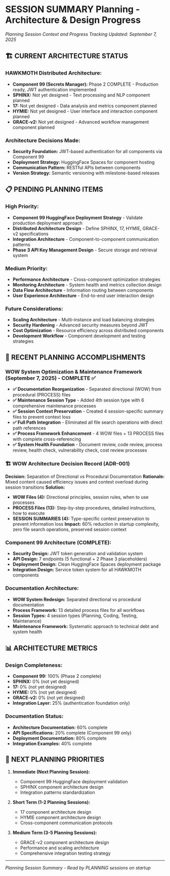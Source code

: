 # SESSION SUMMARY Planning - Architecture & Design Progress
*Planning Session Context and Progress Tracking*
*Updated: September 7, 2025*

## 🏗️ **CURRENT ARCHITECTURE STATUS**

### **HAWKMOTH Distributed Architecture:**
- **Component 99 (Secrets Manager):** Phase 2 COMPLETE - Production ready, JWT authentication implemented
- **SPHINX:** Not yet designed - Text processing and NLP component planned
- **17:** Not yet designed - Data analysis and metrics component planned  
- **HYMIE:** Not yet designed - User interface and interaction component planned
- **GRACE-v2:** Not yet designed - Advanced workflow management component planned

### **Architecture Decisions Made:**
- **Security Foundation:** JWT-based authentication for all components via Component 99
- **Deployment Strategy:** HuggingFace Spaces for component hosting
- **Communication Pattern:** RESTful APIs between components
- **Version Strategy:** Semantic versioning with milestone-based releases

## 📋 **PENDING PLANNING ITEMS**

### **High Priority:**
- **Component 99 HuggingFace Deployment Strategy** - Validate production deployment approach
- **Distributed Architecture Design** - Define SPHINX, 17, HYMIE, GRACE-v2 specifications
- **Integration Architecture** - Component-to-component communication patterns
- **Phase 3 API Key Management Design** - Secure storage and retrieval system

### **Medium Priority:**
- **Performance Architecture** - Cross-component optimization strategies
- **Monitoring Architecture** - System health and metrics collection design
- **Data Flow Architecture** - Information routing between components
- **User Experience Architecture** - End-to-end user interaction design

### **Future Considerations:**
- **Scaling Architecture** - Multi-instance and load balancing strategies
- **Security Hardening** - Advanced security measures beyond JWT
- **Cost Optimization** - Resource efficiency across distributed components
- **Development Workflow** - Component development and testing strategies

## 🎯 **RECENT PLANNING ACCOMPLISHMENTS**

### **WOW System Optimization & Maintenance Framework (September 7, 2025) - COMPLETE ✅**
- **✅ Documentation Reorganization** - Separated directional (WOW) from procedural (PROCESS) files
- **✅ Maintenance Session Type** - Added 4th session type with 6 comprehensive maintenance processes
- **✅ Session Context Preservation** - Created 4 session-specific summary files to prevent context loss
- **✅ Full Path Integration** - Eliminated all file search operations with direct path references
- **✅ Process Framework Enhancement** - 4 WOW files + 13 PROCESS files with complete cross-referencing
- **✅ System Health Foundation** - Document review, code review, process review, health check, vulnerability check, cost review processes

### **🏗️ WOW Architecture Decision Record (ADR-001)**
**Decision:** Separation of Directional vs Procedural Documentation
**Rationale:** Mixed content caused efficiency issues and context overload during session transitions
**Solution:** 
- **WOW Files (4):** Directional principles, session rules, when to use processes
- **PROCESS Files (13):** Step-by-step procedures, detailed instructions, how to execute
- **SESSION SUMMARIES (4):** Type-specific context preservation to prevent information loss
**Impact:** 60% reduction in startup complexity, zero file search operations, preserved session context

### **Component 99 Architecture (COMPLETE):**
- **Security Design:** JWT token generation and validation system
- **API Design:** 7 endpoints (5 functional + 2 Phase 3 placeholders)
- **Deployment Design:** Clean HuggingFace Spaces deployment package
- **Integration Design:** Service token system for all HAWKMOTH components

### **Documentation Architecture:**
- **WOW System Redesign:** Separated directional vs procedural documentation
- **Process Framework:** 13 detailed process files for all workflows
- **Session Types:** 4 session types (Planning, Coding, Testing, Maintenance)
- **Maintenance Framework:** Systematic approach to technical debt and system health

## 📊 **ARCHITECTURE METRICS**

### **Design Completeness:**
- **Component 99:** 100% (Phase 2 complete)
- **SPHINX:** 0% (not yet designed)
- **17:** 0% (not yet designed)
- **HYMIE:** 0% (not yet designed)
- **GRACE-v2:** 0% (not yet designed)
- **Integration Layer:** 25% (authentication foundation only)

### **Documentation Status:**
- **Architecture Documentation:** 60% complete
- **API Specifications:** 20% complete (Component 99 only)
- **Deployment Documentation:** 80% complete
- **Integration Examples:** 40% complete

## 🔄 **NEXT PLANNING PRIORITIES**

1. **Immediate (Next Planning Session):**
   - Component 99 HuggingFace deployment validation
   - SPHINX component architecture design
   - Integration patterns standardization

2. **Short Term (1-2 Planning Sessions):**
   - 17 component architecture design
   - HYMIE component architecture design
   - Cross-component communication protocols

3. **Medium Term (3-5 Planning Sessions):**
   - GRACE-v2 component architecture design
   - Performance and scaling architecture
   - Comprehensive integration testing strategy

---
*Planning Session Summary - Read by PLANNING sessions on startup*